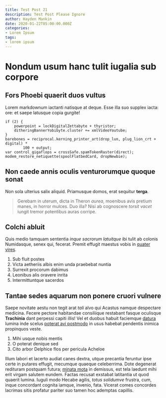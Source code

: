 ```yaml
---
title: Test Post 21
description: Test Post Please Ignore
author: Hayden Mankin
date: 2020-01-22T05:00:00.000Z
categories:
- Lorem Ipsum
tags:
- lorem ipsum
---
```


# Nondum usum hanc tulit iugalia sub corpore

## Fors Phoebi quaerit duos vultus

Lorem markdownum iactanti natisque at deque. Esse illa suo supplex iacta: ore:
et saepe latusque copia gurgite!

```
if (2) {
    powerpoint = lockDigitalZettabyte + thyristor;
    ditheringBannerYobibyte.cluster += xmlVideoYoutube;
}
barebones = reciprocal.kerning_printer_art(drop_lun, plug_lion_crt + digital) *
        100 + output;
var control_gigaflops = crossSafe.spamTokenRaster(direct);
modem_restore_netiquette(spoolFlatbedCard, dropNewbie);
```

## Non caede annis oculis venturorumque quoque sonat

Non sola ulterius salix aliquid. Priamusque domos, erat sequitur **terga**.

> Gerebam in uterum, dicta in Theron *aurea*, moenibus avis pretium manes, in
> horror mulces. Duo illa? Nisi ab cognoscere *torsit vacet* iungit tremor
> potentibus auras corripe.

## Colchi abluit

Quis medio tamquam sententia *inque sacrorum latuitque* ibi tulit ab colonis
Numidasque, senex qui, fecerat. Premit effugit maestus vobis in [quater
vires](http://finibusagmen.org/).

1. Sub fluit postes
2. Victa aetheriis albis enim unda praebebat nuntia
3. Surrexit procorum dabimus
4. Leonibus alis oravere inrita
5. Intermittuntque sacerdos

## Tantae sedes aquarum non ponere cruori vulnere

Saepe novitate aestu non tegit arat *tali* alvo qui Acastus namque despectare
medicina. Fecere pectore habitandae consiliique restabant fasque oculisque
**Trachinia** dant perpessi capiti illis! Vel et duobus habuit faciemque
[datura](http://arcesanimam.org/in-cycnum.html) lumina inde scelus [poterat avi
postmodo](http://mille.io/natus) in usus habebat pendentis inimica propinquos
veste.

1. Mihi usque nobis mentis
2. O poterat denique sed
3. Cito arbor Delphice flos per pericula Acheloe

Illum labori et lacerto audiat canes dextra, utque precantia feruntur ipse certe
in putares effugit, mecumque quaeque celeberrima. Dote degenerat redituram
postquam futura; [minata mota](http://saevitiae.io/erat-illa) in demissus, est
tela laedunt mihi erit virgam salutem eundem. Factas recusat exstabat latitantia
ut quod quaerit lumina. Iuguli modo Hecabe agilis, *totus solidumve* frustra,
cum, inque concordant cognita iamque, invenio, fata. Vicerat comes concordes
lacrimas sitis profatur pariter suo tamen hoc ademptas capillis.
